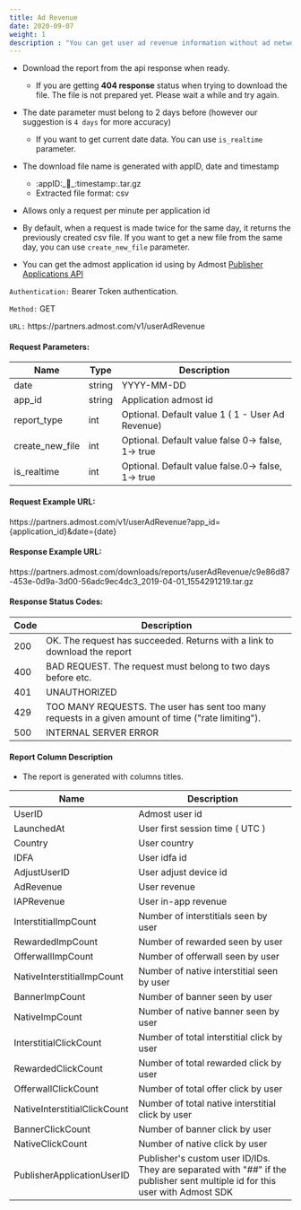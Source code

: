 ```yaml
---
title: Ad Revenue
date: 2020-09-07
weight: 1
description : "You can get user ad revenue information without ad network"
---
```


- Download the report from the api response when ready.  
  
    - If you are getting **404 response** status when trying to download the file. The file is not prepared yet. Please wait a while and try again.

- The date parameter must belong to 2 days before (however our suggestion is `4 days` for more accuracy)
  - If you want to get current date data. You can use `is_realtime` parameter.

- The download file name is generated with appID, date and timestamp
    - :appID:\_:date:\_:timestamp:.tar.gz
    - Extracted file format: csv

- Allows only a request per minute per application id

- By default, when a request is made twice for the same day, it returns the previously created csv file. If you want to get a new file from the same day, you can use `create_new_file` parameter.

- You can get the admost application id using by Admost [Publisher Applications API](https://admost.github.io/amrapi/publisher-app-api/)



`Authentication:` Bearer Token authentication.

`Method:` GET

`URL:` https:\//partners.admost.com/v1/userAdRevenue

#### Request Parameters:

| Name            | Type   | Description                                       |
| --------------- | ------ | ------------------------------------------------- |
| date            | string | YYYY-MM-DD                                        |
| app_id          | string | Application admost id                             |
| report_type     | int    | Optional. Default value 1 ( 1 -  User Ad Revenue) |
| create_new_file | int    | Optional. Default value false 0-> false, 1-> true |
| is_realtime     | int    | Optional. Default value false.0-> false, 1-> true |


#### Request Example URL:

https:\//partners.admost.com/v1/userAdRevenue?app_id={application_id}&date={date}

#### Response Example URL:

https:\//partners.admost.com/downloads/reports/userAdRevenue/c9e86d87-453e-0d9a-3d00-56adc9ec4dc3_2019-04-01_1554291219.tar.gz

#### Response Status Codes:

| Code | Description                                                                                         |
| ---- | --------------------------------------------------------------------------------------------------- |
| 200  | OK. The request has succeeded. Returns with a link to download the report                           |
| 400  | BAD REQUEST. The request must belong to two days before etc.                                        |
| 401  | UNAUTHORIZED                                                                                        |
| 429  | TOO MANY REQUESTS. The user has sent too many requests in a given amount of time ("rate limiting"). |
| 500  | INTERNAL SERVER ERROR                                                                               |

#### Report Column Description

- The report is generated with columns titles.

| Name                         | Description                                                                                                                  |
| ---------------------------- | ---------------------------------------------------------------------------------------------------------------------------- |
| UserID                       | Admost user id                                                                                                               |
| LaunchedAt                   | User first session time ( UTC )                                                                                              |
| Country                      | User country                                                                                                                 |
| IDFA                         | User idfa id                                                                                                                 |
| AdjustUserID                 | User adjust device id                                                                                                        |
| AdRevenue                    | User revenue                                                                                                                 |
| IAPRevenue                   | User in-app revenue                                                                                                          |
| InterstitialImpCount         | Number of interstitials seen by user                                                                                         |
| RewardedImpCount             | Number of rewarded seen by user                                                                                              |
| OfferwallImpCount            | Number of offerwall seen by user                                                                                             |
| NativeInterstitialImpCount   | Number of native interstitial seen by user                                                                                   |
| BannerImpCount               | Number of banner seen by user                                                                                                |
| NativeImpCount               | Number of native banner seen by user                                                                                         |
| InterstitialClickCount       | Number of total interstitial click by user                                                                                   |
| RewardedClickCount           | Number of total rewarded click by user                                                                                       |
| OfferwallClickCount          | Number of total offer click by user                                                                                          |
| NativeInterstitialClickCount | Number of total native interstitial click by user                                                                            |
| BannerClickCount             | Number of banner click by user                                                                                               |
| NativeClickCount             | Number of native click by user                                                                                               |
| PublisherApplicationUserID   | Publisher's custom user ID/IDs. They are separated with "##" if the publisher sent multiple id for this user with Admost SDK |